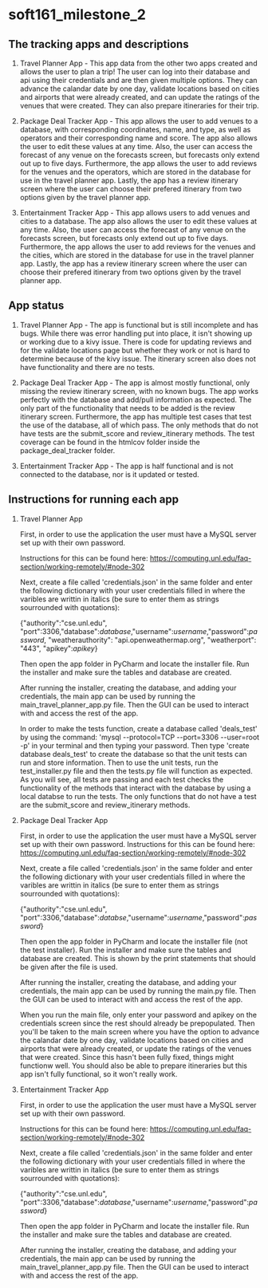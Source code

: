 # soft161_milestone_2



## The tracking apps and descriptions

1. Travel Planner App - This app data from the other two apps created and allows the user to plan a trip! The user can log into their database and api using their credentials and are then given multiple options. They can advance the calandar date by one day, validate locations based on cities and airports that were already created, and can update the ratings of the venues that were created. They can also prepare itineraries for their trip.

2. Package Deal Tracker App - This app allows the user to add venues to a database, with corresponding coordinates, name, and type, as well as operators and their corresponding name and score. The app also allows the user to edit these values at any time. Also, the user can access the forecast of any venue on the forecasts screen, but forecasts only extend out up to five days. Furthermore, the app allows the user to add reviews for the venues and the operators, which are stored in the database for use in the travel planner app. Lastly, the app has a review itinerary screen where the user can choose their prefered itinerary from two options given by the travel planner app.

3. Entertainment Tracker App - This app allows users to add venues and cities to a database. The app also allows the user to edit these values at any time. Also, the user can access the forecast of any venue on the forecasts screen, but forecasts only extend out up to five days. Furthermore, the app allows the user to add reviews for the venues and the cities, which are stored in the database for use in the travel planner app. Lastly, the app has a review itinerary screen where the user can choose their prefered itinerary from two options given by the travel planner app.

## App status

1. Travel Planner App - The app is functional but is still incomplete and has bugs. While there was error handling put into place, it isn't showing up or working due to a kivy issue. There is code for updating reviews and for the validate locations page but whether they work or not is hard to determine because of the kivy issue. The itinerary screen also does not have functionality and there are no tests.

2. Package Deal Tracker App - The app is almost mostly functional, only missing the review itinerary screen, with no known bugs. The app works perfectly with the database and add/pull information as expected. The only part of the functionality that needs to be added is the review itinerary screen. Furthermore, the app has multiple test cases that test the use of the database, all of which pass. The only methods that do not have tests are the submit_score and review_itinerary methods. The test coverage can be found in the htmlcov folder inside the package_deal_tracker folder.

3. Entertainment Tracker App - The app is half functional and is not connected to the database, nor is it updated or tested.

## Instructions for running each app

1. Travel Planner App


    First, in order to use the application the user must have a MySQL server set up with their own password.

    Instructions for this can be found here: https://computing.unl.edu/faq-section/working-remotely/#node-302

    Next, create a file called 'credentials.json' in the same folder and enter the following dictionary with your 
    user credentials filled in where the varibles are writtin in italics (be sure to enter them as strings 
    sourrounded with quotations): 

    {"authority":"cse.unl.edu", "port":3306,"database":*database*,"username":*username*,"password":*password*, "weatherauthority": "api.openweathermap.org", "weatherport": "443", "apikey":*apikey*}

    Then open the app folder in PyCharm and locate the installer file. Run 
    the installer and make sure the tables and database are created. 
    
    After running the installer, creating the database, and adding your credentials, the main app can be used by running the main_travel_planner_app.py file. Then the GUI can be used to interact with and access the rest of the app. 

    In order to make the tests function, create a database called 'deals_test' by using the command: 'mysql 
    --protocol=TCP --port=3306 --user=root -p' in your terminal and then typing your password. Then type 'create
    database deals_test' to create the database so that the unit tests can run and store information.
    Then to use the unit tests, run the test_installer.py file and then the tests.py file will function as 
    expected. As you will see, all tests are passing and each test checks the functionality of the methods that 
    interact with the database by using a local databse to run the tests. The only functions that do not have a test
    are the submit_score and review_itinerary methods.

2. Package Deal Tracker App

    First, in order to use the application the user must have a MySQL server set up with their own password.
    Instructions for this can be found here: https://computing.unl.edu/faq-section/working-remotely/#node-302

    Next, create a file called 'credentials.json' in the same folder and enter the following dictionary with your user credentials filled in where the varibles are writtin in italics (be sure to enter them as strings sourrounded with quotations): 

    {"authority":"cse.unl.edu", "port":3306,"database":*databse*,"username":*username*,"password":*password*}

    Then open the app folder in PyCharm and locate the installer file (not the test installer). Run the installer and make sure the tables and database are created. This is shown by the print statements that should be given after the file is used. 
    
    After running the installer, creating the database, and adding your credentials, the main app can be used by running the main.py file. Then the GUI can be used to interact with and access the rest of the app. 

    When you run the main file, only enter your password and apikey on the credentials screen since the rest should already be prepopulated. Then you'll be taken to the main screen where you have the option to advance the calandar date by one day, validate locations based on cities and airports that were already created, or update the ratings of the venues that were created. Since this hasn't been fully fixed, things might functionw well. You should also be able to prepare itineraries but this app isn't fully functional, so it won't really work.

3. Entertainment Tracker App

    First, in order to use the application the user must have a MySQL server set up with their own password.

    Instructions for this can be found here: https://computing.unl.edu/faq-section/working-remotely/#node-302

    Next, create a file called 'credentials.json' in the same folder and enter the following dictionary with your user credentials filled in where the varibles are writtin in italics (be sure to enter them as strings sourrounded with quotations): 

    {"authority":"cse.unl.edu", "port":3306,"database":*database*,"username":*username*,"password":*password*}

    Then open the app folder in PyCharm and locate the installer file. Run the installer and make sure the tables and database are created. 
    
    After running the installer, creating the database, and adding your credentials, the main app can be used by running the main_travel_planner_app.py file. Then the GUI can be used to interact with and access the rest of the app.

